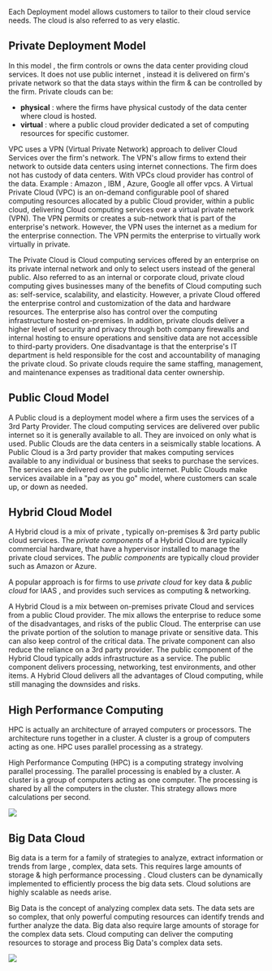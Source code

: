 
Each Deployment model allows customers to tailor to their cloud service needs. The cloud is also referred to as very elastic.

## Private Deployment Model

In this model , the firm controls or owns the data center providing cloud services. It does not use public internet , instead it is delivered on firm's private network so that the data stays within the firm & can be controlled by the firm. Private clouds can be: 
- **physical**
    : where the firms have physical custody of the data center where cloud is hosted.
- **virtual**
    : where a public cloud provider dedicated a set of computing resources for specific customer.


VPC uses a VPN (Virtual Private Network) approach to deliver Cloud Services over the firm's network. The VPN's allow firms to extend their network to outside data centers using internet connections. The firm does not has custody of data centers. With VPCs cloud provider has control of the data. Example : Amazon , IBM , Azure, Google all offer vpcs. A Virtual Private Cloud (VPC) is an on-demand configurable pool of shared computing resources allocated by a public Cloud provider, within a public cloud, delivering Cloud computing services over a virtual private network (VPN). The VPN permits or creates a sub-network that is part of the enterprise's network. However, the VPN uses the internet as a medium for the enterprise connection. The VPN permits the enterprise to virtually work virtually in private.

The Private Cloud is Cloud computing services offered by an enterprise on its private internal network and only to select users  instead of the general public. Also referred to as an internal or corporate  cloud, private cloud computing gives businesses many of the benefits of Cloud computing such as: self-service, scalability, and elasticity. However, a private Cloud offered the enterprise control and customization of the data and hardware resources. The enterprise also has control over the computing infrastructure hosted on-premises. In addition, private  clouds deliver a higher level of security and privacy through both  company firewalls and internal hosting to ensure operations and  sensitive data are not accessible to third-party providers. One disadvantage is that the enterprise's IT department is held responsible for the cost  and accountability of managing the private cloud. So private clouds  require the same staffing, management, and maintenance expenses as  traditional data center ownership. 

## Public Cloud Model

A Public cloud is a deployment model where a firm uses the services of a 3rd Party Provider. The cloud computing services are delivered over public internet so it is generally available to all. They are invoiced on only what is used. Public Clouds are the data centers in a seismically stable locations. A Public Cloud is a 3rd party provider that makes computing services available to any individual or business that seeks to purchase the services. The services are delivered over the public internet. Public Clouds make services available in a "pay as you go" model, where customers can scale up, or down as needed.

## Hybrid Cloud Model

A Hybrid cloud is a mix of private , typically on-premises & 3rd party public cloud services. The _private components_ of a Hybrid Cloud are typically commercial hardware, that have a hypervisor installed to manage the private cloud services. The _public components_ are typically cloud provider such as Amazon or Azure.

A popular approach is for firms to use _private cloud_ for key data & _public cloud_ for IAAS , and provides such services as computing & networking.

A Hybrid Cloud is a mix between on-premises private Cloud and services from a public Cloud provider. The mix allows the enterprise to reduce some of the disadvantages, and risks of the public Cloud. The enterprise can use the private portion of the solution to manage private or sensitive data. This can also keep control of the critical data. The private component can also reduce the reliance on a 3rd party provider.
The public component of the Hybrid Cloud typically adds infrastructure as a service. The public component delivers processing, networking, test environments, and other items. A Hybrid Cloud delivers all the advantages of Cloud computing, while still managing the downsides and risks.    

## High Performance Computing

HPC is actually an architecture of arrayed computers or processors. The architecture runs together in a cluster. A cluster is a group of computers acting as one. HPC uses parallel processing as a strategy.

High Performance Computing (HPC) is a computing strategy involving parallel processing. The parallel processing is enabled by a cluster. A cluster is a group of computers acting as one computer. The processing is shared by all the computers in the cluster. This strategy allows more calculations per second.

![](/assets/images/2022-10-13-14-13-54.png)

## Big Data Cloud

Big data is a term for a family of strategies to analyze, extract information or trends from large , complex, data sets. This requires large amounts of storage & high performance processing . Cloud clusters can be dynamically implemented to efficiently process the big data sets. Cloud solutions are highly scalable as needs arise.

Big Data is the concept of analyzing complex data sets. The data sets are so complex, that only powerful computing resources can identify trends and further analyze the data. Big data also require large amounts of storage for the complex data sets. Cloud computing can deliver the computing resources to storage and process Big Data's complex data sets.

![](/assets/images/2022-10-13-16-00-44.png)
